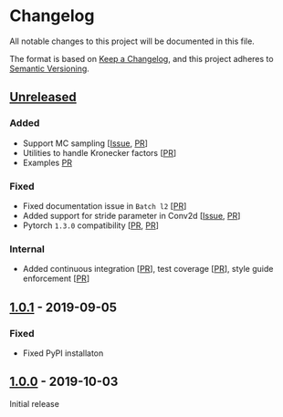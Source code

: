 # Changelog
All notable changes to this project will be documented in this file.

The format is based on [Keep a Changelog](https://keepachangelog.com/en/1.0.0/),
and this project adheres to [Semantic Versioning](https://semver.org/spec/v2.0.0.html).

## [Unreleased]
### Added
- Support MC sampling 
  [[Issue](https://github.com/f-dangel/backpack/issues/21),
  [PR](https://github.com/f-dangel/backpack/pull/36)]
- Utilities to handle Kronecker factors 
  [[PR](https://github.com/f-dangel/backpack/pull/17)]
- Examples 
  [PR](https://github.com/f-dangel/backpack/pull/34)
  
### Fixed
- Fixed documentation issue in `Batch l2` 
  [[PR](https://github.com/f-dangel/backpack/pull/33)]
- Added support for stride parameter in Conv2d 
  [[Issue](https://github.com/f-dangel/backpack/issues/30), 
  [PR](https://github.com/f-dangel/backpack/pull/31)]
- Pytorch `1.3.0` compatibility 
  [[PR](https://github.com/f-dangel/backpack/pull/8), 
  [PR](https://github.com/f-dangel/backpack/pull/9)]
  
### Internal
- Added 
  continuous integration [[PR](https://github.com/f-dangel/backpack/pull/19)],
  test coverage [[PR](https://github.com/f-dangel/backpack/pull/25)],
  style guide enforcement [[PR](https://github.com/f-dangel/backpack/pull/27)]

## [1.0.1] - 2019-09-05
### Fixed
- Fixed PyPI installaton 

## [1.0.0] - 2019-10-03 
Initial release

[Unreleased]: https://github.com/f-dangel/backpack/compare/v1.0.1...HEAD
[1.0.1]: https://github.com/f-dangel/backpack/compare/1.0.0...1.0.1
[1.0.0]: https://github.com/f-dangel/backpack/releases/tag/1.0.1
